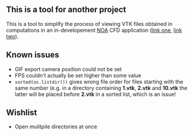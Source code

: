 ## This is a tool for another project
This is a tool to simplify the process of viewing VTK files obtained in computations in an in-developement [NOA](https://github.com/grinisrit/noa) CFD application ([link one](https://github.com/grinisrit/noa/tree/master/docs/cfd), [link two](https://github.com/grinisrit/noa/tree/dev/test/cfd)).

## Known issues
* GIF export camera position could not be set
* FPS couldn't actually be set higher than some value
* `sorted(os.listdir())` gives wrong file order for files starting with the same number (e.g. in a directory containing **1.vtk**, **2.vtk** and **10.vtk** the latter will be placed before **2.vtk** in a sorted list, which is an issue!

## Wishlist
* Open mulitpile directories at once
